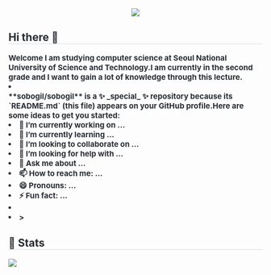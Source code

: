 <div align= "center">
    <img src="https://capsule-render.vercel.app/api?type=waving&color=gradient&height=240&text=Hello%20i'm%20sobogil&animation=&fontColor=ffffff&fontSize=50" />
    </div>
    <div style="text-align: left;"> 
    <h2 style="border-bottom: 1px solid #d8dee4; color: #282d33;"> Hi there 👋 </h2>  
    <div style="font-weight: 700; font-size: 15px; text-align: left; color: #282d33;"> Welcome </li>I am studying computer science at Seoul National University of Science and Technology.</li>I am currently in the second grade and I want to gain a lot of knowledge through this lecture.</li><!<li><li></li>**sobogil/sobogil** is a ✨ _special_ ✨ repository because its `README.md` (this file) appears on your GitHub profile.</li></li>Here are some ideas to get you started:</li></li><li> 🔭 I’m currently working on ...</li><li> 🌱 I’m currently learning ...</li><li> 👯 I’m looking to collaborate on ...</li><li> 🤔 I’m looking for help with ...</li><li> 💬 Ask me about ...</li><li> 📫 How to reach me: ...</li><li> 😄 Pronouns: ...</li><li> ⚡ Fun fact: ...</li><li><li>></li> </div> 
    </div>
    <div style="text-align: left;"> 
    <h2 style="border-bottom: 1px solid #d8dee4; color: #282d33;"> 🏅 Stats </h2> <div style="text-align: left;">  <img src="https://github-readme-stats.vercel.app/api/top-langs/?username=sobogil&layout=compact&bg_color=180,00000000,&title_color=000000&text_color=000000"
           /> </div> 
    </div>
    
